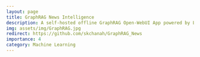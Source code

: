 ```yaml
---
layout: page
title: GraphRAG News Intelligence
description: A self-hosted offline GraphRAG Open-WebUI App powered by LLaMa3.1 8B via Ollama.
img: assets/img/GraphRAG.jpg
redirect: https://github.com/skchanah/GraphRAG_News
importance: 4
category: Machine Learning
---
```

